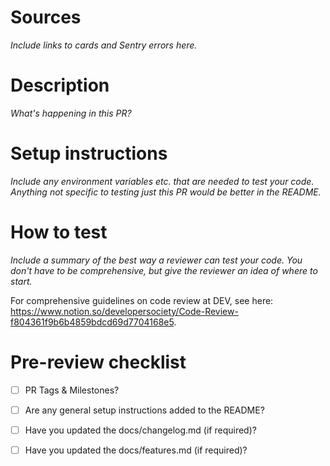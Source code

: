 # Sources
_Include links to cards and Sentry errors here._

# Description
_What's happening in this PR?_

# Setup instructions
_Include any environment variables etc. that are needed to test your code._
_Anything not specific to testing just this PR would be better in the README._

# How to test
_Include a summary of the best way a reviewer can test your code. You don't have to be comprehensive, but give the reviewer an idea of where to start._

For comprehensive guidelines on code review at DEV, see here: https://www.notion.so/developersociety/Code-Review-f804361f9b6b4859bdcd69d7704168e5.

# Pre-review checklist
- [ ] PR Tags & Milestones?
- [ ] Are any general setup instructions added to the README?
- [ ] Have you updated the docs/changelog.md (if required)?
- [ ] Have you updated the docs/features.md (if required)?


